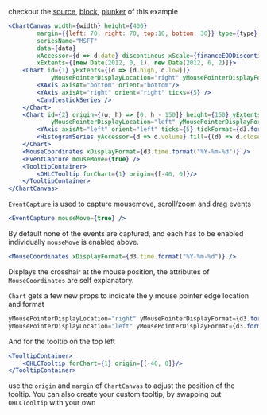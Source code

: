 checkout the [source](https://gist.github.com/rrag/261fa4bc7b67536eb789), [block](http://bl.ocks.org/rrag/261fa4bc7b67536eb789), [plunker](http://plnkr.co/edit/gist:261fa4bc7b67536eb789?p=preview) of this example

```jsx
<ChartCanvas width={width} height={400}
		margin={{left: 70, right: 70, top:10, bottom: 30}} type={type}
		seriesName="MSFT"
		data={data}
		xAccessor={d => d.date} discontinous xScale={financeEODDiscontiniousScale()}
		xExtents={[new Date(2012, 0, 1), new Date(2012, 6, 2)]}>
	<Chart id={1} yExtents={[d => [d.high, d.low]]}
			yMousePointerDisplayLocation="right" yMousePointerDisplayFormat={d3.format(".2f")}>
		<XAxis axisAt="bottom" orient="bottom"/>
		<YAxis axisAt="right" orient="right" ticks={5} />
		<CandlestickSeries />
	</Chart>
	<Chart id={2} origin={(w, h) => [0, h - 150]} height={150} yExtents={d => d.volume}
			yMousePointerDisplayLocation="left" yMousePointerDisplayFormat={d3.format(".4s")}>
		<YAxis axisAt="left" orient="left" ticks={5} tickFormat={d3.format("s")}/>
		<HistogramSeries yAccessor={d => d.volume} fill={(d) => d.close > d.open ? "#6BA583" : "#FF0000"} />
	</Chart>
	<MouseCoordinates xDisplayFormat={d3.time.format("%Y-%m-%d")} />
	<EventCapture mouseMove={true} />
	<TooltipContainer>
		<OHLCTooltip forChart={1} origin={[-40, 0]}/>
	</TooltipContainer>
</ChartCanvas>
```

`EventCapture` is used to capture mousemove, scroll/zoom and drag events
```jsx
<EventCapture mouseMove={true} />
```

By default none of the events are captured, and each has to be enabled individually `mouseMove` is enabled above.

```jsx
<MouseCoordinates xDisplayFormat={d3.time.format("%Y-%m-%d")} />
```
Displays the crosshair at the mouse position, the attributes of `MouseCoordinates` are self explanatory.

`Chart` gets a few new props to indicate the y mouse pointer edge location and format
```jsx
yMousePointerDisplayLocation="right" yMousePointerDisplayFormat={d3.format(".2f")}
yMousePointerDisplayLocation="left" yMousePointerDisplayFormat={d3.format(".4s")}
```

And for the tooltip on the top left
```jsx
<TooltipContainer>
	<OHLCTooltip forChart={1} origin={[-40, 0]}/>
</TooltipContainer>
```
use the `origin` and `margin` of `ChartCanvas` to adjust the position of the tooltip. You can also create your custom tooltip, by swapping out `OHLCTooltip` with your own
